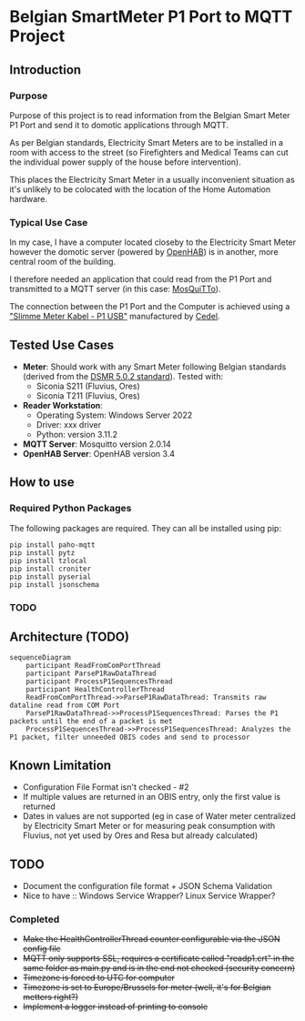 # Belgian SmartMeter P1 Port to MQTT Project

## Introduction

### Purpose
Purpose of this project is to read information from the Belgian Smart Meter P1 Port and send it to domotic applications through MQTT.

As per Belgian standards, Electricity Smart Meters are to be installed in a room with access to the street (so Firefighters and Medical Teams can cut the individual power supply of the house before intervention).

This places the Electricity Smart Meter in a usually inconvenient situation as it's unlikely to be colocated with the location of the Home Automation hardware.

### Typical Use Case

In my case, I have a computer located closeby to the Electricity Smart Meter however the domotic server (powered by [OpenHAB](https://www.openhab.org/)) is in another, more central room of the building.

I therefore needed an application that could read from the P1 Port and transmitted to a MQTT server (in this case: [MosQuiTTo](https://mosquitto.org/)).

The connection between the P1 Port and the Computer is achieved using a ["Slimme Meter Kabel - P1 USB"](https://webshop.cedel.nl/Slimme-meter-kabel-P1-naar-USB#ProductReviewText) manufactured by [Cedel](https://cedel.nl/).

## Tested Use Cases
* **Meter**: Should work with any Smart Meter following Belgian standards (derived from the [DSMR 5.0.2 standard](https://www.netbeheernederland.nl/_upload/Files/Slimme_meter_15_a727fce1f1.pdf)). Tested with:
    * Siconia S211 (Fluvius, Ores)
    * Siconia T211 (Fluvius, Ores)
* **Reader Workstation**:
    * Operating System: Windows Server 2022
    * Driver: xxx driver
    * Python: version 3.11.2
* **MQTT Server**: Mosquitto version 2.0.14
* **OpenHAB Server**: OpenHAB version 3.4

## How to use

### Required Python Packages

The following packages are required. They can all be installed using pip:

    pip install paho-mqtt
    pip install pytz
    pip install tzlocal
    pip install croniter
    pip install pyserial
    pip install jsonschema

### TODO

## Architecture (TODO)

```mermaid
sequenceDiagram
    participant ReadFromComPortThread
    participant ParseP1RawDataThread
    participant ProcessP1SequencesThread
    participant HealthControllerThread
    ReadFromComPortThread->>ParseP1RawDataThread: Transmits raw dataline read from COM Port
    ParseP1RawDataThread->>ProcessP1SequencesThread: Parses the P1 packets until the end of a packet is met
    ProcessP1SequencesThread->>ProcessP1SequencesThread: Analyzes the P1 packet, filter unneeded OBIS codes and send to processor
```

## Known Limitation

* Configuration File Format isn't checked - #2
* If multiple values are returned in an OBIS entry, only the first value is returned
* Dates in values are not supported (eg in case of Water meter centralized by Electricity Smart Meter or for measuring peak consumption with Fluvius, not yet used by Ores and Resa but already calculated)

## TODO

* Document the configuration file format + JSON Schema Validation
* Nice to have :: Windows Service Wrapper? Linux Service Wrapper?

### Completed

* ~~Make the HealthControllerThread counter configurable via the JSON config file~~
* ~~MQTT only supports SSL, requires a certificate called "readp1.crt" in the same folder as main.py and is in the end not checked (security concern)~~
* ~~Timezone is forced to UTC for computer~~
* ~~Timezone is set to Europe/Brussels for meter (well, it's for Belgian metters right?)~~
* ~~Implement a logger instead of printing to console~~